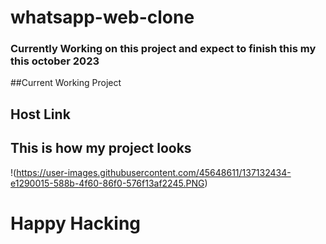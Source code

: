 

# whatsapp-web-clone
  
### Currently Working on this project and expect to finish this my this october 2023
  
##Current Working Project 

## Host Link 


## This is how my project looks

!(https://user-images.githubusercontent.com/45648611/137132434-e1290015-588b-4f60-86f0-576f13af2245.PNG)



# Happy Hacking
